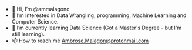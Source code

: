 - 👋 Hi, I’m @ammalagonc
- 👀 I’m interested in Data Wrangling, programming, Machine Learning and Computer Science. 
- 🌱 I’m currently learning Data Science (Got a Master's Degree - but I'm still learning).
- 📫 How to reach me Ambrose.Malagon@protonmail.com

<!---
ammalagonc/ammalagonc is a ✨ special ✨ repository because its `README.md` (this file) appears on your GitHub profile.
You can click the Preview link to take a look at your changes.
--->
